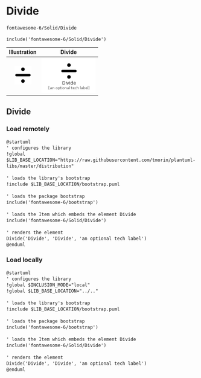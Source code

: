 # Divide


```text
fontawesome-6/Solid/Divide
```

```text
include('fontawesome-6/Solid/Divide')
```



| Illustration | Divide |
| :---: | :---: |
| ![illustration for Illustration](../../fontawesome-6/Solid/Divide.png) | ![illustration for Divide](../../fontawesome-6/Solid/Divide.Local.png) |




## Divide

### Load remotely
```plantuml
@startuml
' configures the library
!global $LIB_BASE_LOCATION="https://raw.githubusercontent.com/tmorin/plantuml-libs/master/distribution"

' loads the library's bootstrap
!include $LIB_BASE_LOCATION/bootstrap.puml

' loads the package bootstrap
include('fontawesome-6/bootstrap')

' loads the Item which embeds the element Divide
include('fontawesome-6/Solid/Divide')

' renders the element
Divide('Divide', 'Divide', 'an optional tech label')
@enduml
```

### Load locally
```plantuml
@startuml
' configures the library
!global $INCLUSION_MODE="local"
!global $LIB_BASE_LOCATION="../.."

' loads the library's bootstrap
!include $LIB_BASE_LOCATION/bootstrap.puml

' loads the package bootstrap
include('fontawesome-6/bootstrap')

' loads the Item which embeds the element Divide
include('fontawesome-6/Solid/Divide')

' renders the element
Divide('Divide', 'Divide', 'an optional tech label')
@enduml
```

